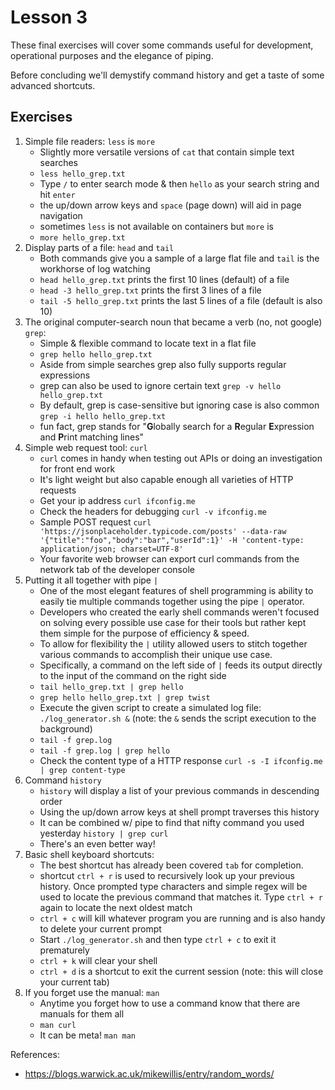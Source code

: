 # Lesson 3
These final exercises will cover some commands useful for development, operational purposes and the elegance of piping.

Before concluding we'll demystify command history and get a taste of some advanced shortcuts.

## Exercises
1. Simple file readers: `less` is `more`
    * Slightly more versatile versions of `cat` that contain simple text searches
    * `less hello_grep.txt`
    * Type `/` to enter search mode & then `hello` as your search string and hit `enter`
    * the up/down arrow keys and `space` (page down) will aid in page navigation   
    * sometimes `less` is not available on containers but `more` is
    * `more hello_grep.txt`
1. Display parts of a file: `head` and `tail`
    * Both commands give you a sample of a large flat file and `tail` is the workhorse of log watching
    * `head hello_grep.txt` prints the first 10 lines (default) of a file
    * `head -3 hello_grep.txt` prints the first 3 lines of a file
    * `tail -5 hello_grep.txt` prints the last 5 lines of a file (default is also 10)
1. The original computer-search noun that became a verb (no, not google) `grep`:
   * Simple & flexible command to locate text in a flat file
   * `grep hello hello_grep.txt`
   * Aside from simple searches grep also fully supports regular expressions
   * grep can also be used to ignore certain text `grep -v hello hello_grep.txt`
   * By default, grep is case-sensitive but ignoring case is also common `grep -i hello hello_grep.txt`
   * fun fact, grep stands for "**G**lobally search for a **R**egular **E**xpression and **P**rint matching lines"   
1. Simple web request tool: `curl`
   * `curl` comes in handy when testing out APIs or doing an investigation for front end work
   * It's light weight but also capable enough all varieties of HTTP requests
   * Get your ip address `curl ifconfig.me`
   * Check the headers for debugging `curl -v ifconfig.me`
   * Sample POST request `curl 'https://jsonplaceholder.typicode.com/posts' --data-raw '{"title":"foo","body":"bar","userId":1}' -H 'content-type: application/json; charset=UTF-8'`
   * Your favorite web browser can export curl commands from the network tab of the developer console
1. Putting it all together with pipe `|`
    * One of the most elegant features of shell programming is ability to easily tie multiple commands together using the pipe `|` operator.
    * Developers who created the early shell commands weren't focused on solving every possible use case for their tools but rather kept them simple for the purpose of efficiency & speed.
    * To allow for flexibility the `|` utility allowed users to stitch together various commands to accomplish their unique use case.
    * Specifically, a command on the left side of `|` feeds its output directly to the input of the command on the right side
    * `tail hello_grep.txt | grep hello`
    * `grep hello hello_grep.txt | grep twist`  
    * Execute the given script to create a simulated log file: `./log_generator.sh &` (note: the `&` sends the script execution to the background)
    * `tail -f grep.log`
    * `tail -f grep.log | grep hello`
    * Check the content type of a HTTP response  `curl -s -I ifconfig.me | grep content-type`
1. Command `history`
   * `history` will display a list of your previous commands in descending order
   * Using the up/down arrow keys at shell prompt traverses this history
   * It can be combined w/ pipe to find that nifty command you used yesterday `history | grep curl`
   * There's an even better way!
1. Basic shell keyboard shortcuts:
   * The best shortcut has already been covered `tab` for completion.
   * shortcut `ctrl + r` is used to recursively look up your previous history. Once prompted type characters and simple regex will be used to locate the previous command that matches it. Type `ctrl + r` again to locate the next oldest match
   * `ctrl + c` will kill whatever program you are running and is also handy to delete your current prompt
   * Start `./log_generator.sh` and then type `ctrl + c` to exit it prematurely
   * `ctrl + k` will clear your shell
   * `ctrl + d` is a shortcut to exit the current session (note: this will close your current tab)
1. If you forget use the manual: `man`
   * Anytime you forget how to use a command know that there are manuals for them all
   * `man curl`
   * It can be meta! `man man`
   
   
References:
* https://blogs.warwick.ac.uk/mikewillis/entry/random_words/
